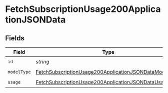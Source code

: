 # FetchSubscriptionUsage200ApplicationJSONData


## Fields

| Field                                                                                                                                     | Type                                                                                                                                      | Required                                                                                                                                  | Description                                                                                                                               | Example                                                                                                                                   |
| ----------------------------------------------------------------------------------------------------------------------------------------- | ----------------------------------------------------------------------------------------------------------------------------------------- | ----------------------------------------------------------------------------------------------------------------------------------------- | ----------------------------------------------------------------------------------------------------------------------------------------- | ----------------------------------------------------------------------------------------------------------------------------------------- |
| `id`                                                                                                                                      | *string*                                                                                                                                  | :heavy_check_mark:                                                                                                                        | N/A                                                                                                                                       |                                                                                                                                           |
| `modelType`                                                                                                                               | [FetchSubscriptionUsage200ApplicationJSONDataModelType](../../models/operations/fetchsubscriptionusage200applicationjsondatamodeltype.md) | :heavy_check_mark:                                                                                                                        | N/A                                                                                                                                       | usage                                                                                                                                     |
| `usage`                                                                                                                                   | [FetchSubscriptionUsage200ApplicationJSONDataUsage](../../models/operations/fetchsubscriptionusage200applicationjsondatausage.md)[]       | :heavy_check_mark:                                                                                                                        | N/A                                                                                                                                       |                                                                                                                                           |
